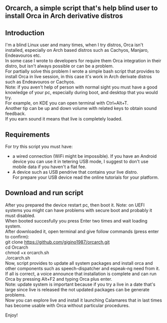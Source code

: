 ## Orcarch, a simple script that's help blind user to install Orca in Arch derivative distros  
  
## Introduction  
I'm a blind Linux user and many times, when I try distros, Orca isn't installed, especially on Arch based distros such as Cachyos, Manjaro, Endeavouros etc.  
In some case I wrote to developers for require them Orca integration in their distro, but isn't always possible or can be a problem.  
For partially solve this problem I wrote a simple bash script that provides to install Orca in live session, in this case it's work in Arch derivate distros such as Endeavouros or Cachyos.  
Note: if you aven't help of person with normal sight you must have a good knowledge of your pc, especially during boot, and desktop that you would try.  
For example, on KDE you can open terminal with Ctrl+Alt+T.  
Another tip can be up and down volume with related keys to obtain sound feedback.  
If you earn sound it means that live is completely loaded.  
## Requirements  
For try this script you must have:  
- a wired connection (WiFi might be impossible). If you have an Android device you can use  it in tetering USB mode, I suggest to don't use mobile data if you haven't a flat fee.  
- A device such as USB pendrive that contains your live distro.  
For prepare your USB device read the online tutorials for your platform.  
## Download and run script  
After you prepared the device restart pc, then boot it. Note: on UEFI systems you might can have problems with secure boot and probably it must disabled.  
When booted succesfully you press Enter two times and wait loading system.  
After downloaded it, open terminal and give follow commands (press enter to confirm):  
git clone https://github.com/gigino1987/orcarch.git  
cd Orcarch  
chmod +x orcarch.sh  
./orcarch.sh  
Now, script provides to update all system packages and install orca and other components such as speech-dispatcher and espeak-ng need from it.  
If all is correct, a voice announce that installation is complete and can run Orca by pressing Alt+F2 and typing Orca plus enter.  
Note: update system is important because if you try a live in a date that's large since live is released the not updated packages can be generate problems.  
Now you can explore live and install it launching Calamares that in last times has become usable with Orca without particular procedures.  
  
Enjoy!
